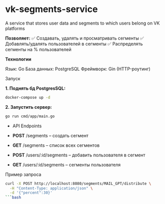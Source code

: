 # vk-segments-service
A service that stores user data and segments to which users belong on VK platforms

__Позволяет:__
✅ Создавать, удалять и просматривать сегменты
✅ Добавлять/удалять пользователей в сегменты
✅ Распределять сегменты на % пользователей

__Технологии__

Язык: Go
База данных: PostgreSQL
Фреймворк: Gin (HTTP-роутинг)

Запуск

__1. Поднять бд PostgresSQL:__
   ```bash
   docker-compose up -d  
   ```
__2. Запустить сервер:__
   ```bash
   go run cmd/app/main.go  
   ```

- API Endpoints

- __POST__ /segments – создать сегмент

- __GET__ /segments – список всех сегментов

- __POST__ /users/:id/segments – добавить пользователя в сегмент

- __GET__ /users/:id/segments – сегменты пользователя

Пример запроса
```bash
curl -X POST http://localhost:8080/segments/MAIL_GPT/distribute \
  -H "Content-Type: application/json" \
  -d '{"percent":30}'
```bash
